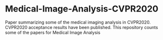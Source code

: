 # Medical-Image-Analysis-CVPR2020
Paper summarizing some of the medical imaging analysis in CVPR2020.
CVPR2020 acceptance results have been published.
This repository counts some of the papers for Medical Image Analysis
